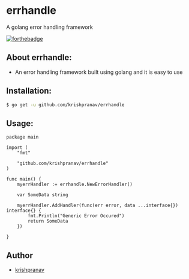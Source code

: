 # errhandle
A golang error handling framework

[![forthebadge](https://forthebadge.com/images/badges/made-with-go.svg)](https://forthebadge.com)

## About errhandle:
- An error handling framework built using golang and it is easy to use

## Installation:
```bash
$ go get -u github.com/krishpranav/errhandle
```

## Usage:
```golang
package main

import (
	"fmt"

	"github.com/krishpranav/errhandle"
)

func main() {
	myerrHandler := errhandle.NewErrorHandler()

	var SomeData string

	myerrHandler.AddHandler(func(err error, data ...interface{}) interface{} {
		fmt.Println("Generic Error Occured")
		return SomeData
	})

}

```

## Author
- [krishpranav](https://github.com/krishpranav)